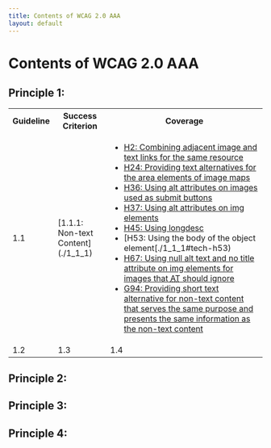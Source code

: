 ```yaml
---
title: Contents of WCAG 2.0 AAA
layout: default
---
```

# Contents of WCAG 2.0 AAA

## Principle 1:

<table>
<tr>
<th id="guideline">Guideline</th>
<th id="sc">Success Criterion</th>
<th id="coverage">Coverage</th>
</tr>
<tr>
<td id="gl1_1" headers="guideline">1.1</td>
<td id="sc1_1_1" headers="sc gl1_1">[1.1.1: Non-text Content](./1_1_1)</td>
<td id="cov1_1_1" headers="coverage gl1_1">

- [H2: Combining adjacent image and text links for the same resource](./1_1_1#tech-h2)
- [H24: Providing text alternatives for the area elements of image maps](./1_1_1#tech-h24)
- [H36: Using alt attributes on images used as submit buttons](./1_1_1#tech-h36)
- [H37: Using alt attributes on img elements](./1_1_1#tech-h37)
- [H45: Using longdesc](./1_1_1#tech-h45)
- [H53: Using the body of the object element[./1_1_1#tech-h53)
- [H67: Using null alt text and no title attribute on img elements for images that <acronym title="assistive technology">AT</acronym> should ignore](./1_1_1#tech-h67)
- [G94: Providing short text alternative for non-text content that serves the same purpose and presents the same information as the non-text content](./1_1_1#tech-g94)

</td>
</tr>
<tr>
<td id="gl1_2" headers="guideline" rowspan="9">1.2</td>
</tr>
<tr>
<td id="gl1_3" headers="guideline" rowspan="3">1.3</td>
</tr>
<tr>
<td id="gl1_4" headers="guideline" rowspan="10">1.4</td>
</tr>
</table>

## Principle 2:

## Principle 3:

## Principle 4:
